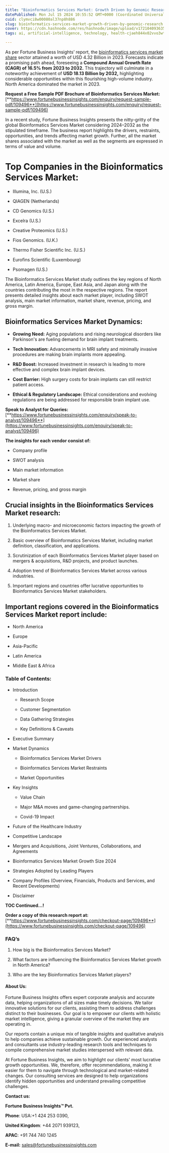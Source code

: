 ```yaml
---
title: "Bioinformatics Services Market: Growth Driven by Genomic Research"
datePublished: Mon Jul 15 2024 10:55:52 GMT+0000 (Coordinated Universal Time)
cuid: clymvci8w00080al37np8h886
slug: bioinformatics-services-market-growth-driven-by-genomic-research
cover: https://cdn.hashnode.com/res/hashnode/image/upload/v1721040936356/3a333766-e333-423a-8a79-987387de181b.png
tags: ai, artificial-intelligence, technology, health-cjaeh844x02vvo3wtj5r2s75q, healthcare

---
```


As per Fortune Business Insights’ report, the [bioinformatics services market share](https://www.fortunebusinessinsights.com/bioinformatics-services-market-109496) sector attained a worth of USD 4.32 Billion in 2023. Forecasts indicate a promising path ahead, foreseeing a **Compound Annual Growth Rate (CAGR) of 16.5% from 2023 to 2032.** This trajectory will culminate in a noteworthy achievement of **USD 18.13 Billion by 2032,** highlighting considerable opportunities within this flourishing high-volume industry. North America dominated the market in 2023.

**Request a Free Sample PDF Brochure of Bioinformatics Services Market:** [**https://www.fortunebusinessinsights.com/enquiry/request-sample-pdf/109496**](https://www.fortunebusinessinsights.com/enquiry/request-sample-pdf/109496)

In a recent study, Fortune Business Insights presents the nitty-gritty of the global Bioinformatics Services Market considering 2024–2032 as the stipulated timeframe. The business report highlights the drivers, restraints, opportunities, and trends affecting market growth. Further, all the market shares associated with the market as well as the segments are expressed in terms of value and volume.

# **Top Companies in the Bioinformatics Services Market:**

* Illumina, Inc. (U.S.)
    
* QIAGEN (Netherlands)
    
* CD Genomics (U.S.)
    
* Excelra (U.S.)
    
* Creative Proteomics (U.S.)
    
* Fios Genomics. (U.K.)
    
* Thermo Fisher Scientific Inc. (U.S.)
    
* Eurofins Scientific (Luxembourg)
    
* Psomagen (U.S.)
    

The Bioinformatics Services Market study outlines the key regions of North America, Latin America, Europe, East Asia, and Japan along with the countries contributing the most in the respective regions. The report presents detailed insights about each market player, including SWOT analysis, main market information, market share, revenue, pricing, and gross margin.

## Bioinformatics Services Market **Dynamics**:

* **Growing Need:** Aging populations and rising neurological disorders like Parkinson's are fueling demand for brain implant treatments.
    
* **Tech Innovation:** Advancements in MRI safety and minimally invasive procedures are making brain implants more appealing.
    
* **R&D Boost:** Increased investment in research is leading to more effective and complex brain implant devices.
    
* **Cost Barrier:** High surgery costs for brain implants can still restrict patient access.
    
* **Ethical & Regulatory Landscape:** Ethical considerations and evolving regulations are being addressed for responsible brain implant use.
    

**Speak to Analyst for Queries:** [**https://www.fortunebusinessinsights.com/enquiry/speak-to-analyst/109496**](https://www.fortunebusinessinsights.com/enquiry/speak-to-analyst/109496)

**The insights for each vendor consist of:**

* Company profile
    
* SWOT analysis
    
* Main market information
    
* Market share
    
* Revenue, pricing, and gross margin
    

## **Crucial insights in the Bioinformatics Services Market research:**

1. Underlying macro- and microeconomic factors impacting the growth of the Bioinformatics Services Market.
    
2. Basic overview of Bioinformatics Services Market, including market definition, classification, and applications.
    
3. Scrutinization of each Bioinformatics Services Market player based on mergers & acquisitions, R&D projects, and product launches.
    
4. Adoption trend of Bioinformatics Services Market across various industries.
    
5. Important regions and countries offer lucrative opportunities to Bioinformatics Services Market stakeholders.
    

## **Important regions covered in the Bioinformatics Services Market report include:**

* North America
    
* Europe
    
* Asia-Pacific
    
* Latin America
    
* Middle East & Africa
    

### **Table of Contents:**

* Introduction
    
    * Research Scope
        
    * Customer Segmentation
        
    * Data Gathering Strategies
        
    * Key Definitions & Caveats
        
* Executive Summary
    
* Market Dynamics
    
    * Bioinformatics Services Market Drivers
        
    * Bioinformatics Services Market Restraints
        
    * Market Opportunities
        
* Key Insights
    
    * Value Chain
        
    * Major M&A moves and game-changing partnerships.
        
    * Covid-19 Impact
        
* Future of the Healthcare Industry
    
* Competitive Landscape
    
* Mergers and Acquisitions, Joint Ventures, Collaborations, and Agreements
    
* Bioinformatics Services Market Growth Size 2024
    
* Strategies Adopted by Leading Players
    
* Company Profiles (Overview, Financials, Products and Services, and Recent Developments)
    
* Disclaimer
    

**TOC Continued…!**

**Order a copy of this research report at:** [**https://www.fortunebusinessinsights.com/checkout-page/109496**](https://www.fortunebusinessinsights.com/checkout-page/109496)

### **FAQ’s**

1. How big is the Bioinformatics Services Market?
    
2. What factors are influencing the Bioinformatics Services Market growth in North America?
    
3. Who are the key Bioinformatics Services Market players?
    

#### **About Us:**

Fortune Business Insights offers expert corporate analysis and accurate data, helping organizations of all sizes make timely decisions. We tailor innovative solutions for our clients, assisting them to address challenges distinct to their businesses. Our goal is to empower our clients with holistic market intelligence, giving a granular overview of the market they are operating in.

Our reports contain a unique mix of tangible insights and qualitative analysis to help companies achieve sustainable growth. Our experienced analysts and consultants use industry-leading research tools and techniques to compile comprehensive market studies interspersed with relevant data.

At Fortune Business Insights, we aim to highlight our clients' most lucrative growth opportunities. We, therefore, offer recommendations, making it easier for them to navigate through technological and market-related changes. Our consulting services are designed to help organizations identify hidden opportunities and understand prevailing competitive challenges.

**Contact us:**

**Fortune Business Insights™ Pvt.**

**Phone**: USA:+1 424 253 0390,

**United Kingdom**: +44 2071 939123,

**APAC**: +91 744 740 1245

**E-mail:** [sales@fortunebusinessinsights.com](mailto:sales@fortunebusinessinsights.com)